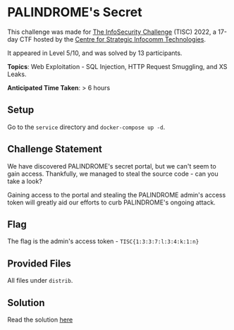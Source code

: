 # PALINDROME's Secret

This challenge was made for [The InfoSecurity Challenge](https://www.csit.gov.sg/events/tisc/tisc-2022) (TISC) 2022, a 17-day CTF hosted by the [Centre for Strategic Infocomm Technologies](https://www.csit.gov.sg/).

It appeared in Level 5/10, and was solved by 13 participants.

**Topics**: Web Exploitation - SQL Injection, HTTP Request Smuggling, and XS Leaks.

**Anticipated Time Taken**: > 6 hours

## Setup

Go to the `service` directory and `docker-compose up -d`.

## Challenge Statement

We have discovered PALINDROME's secret portal, but we can't seem to gain access. Thankfully, we managed to steal the source code - can you take a look?

Gaining access to the portal and stealing the PALINDROME admin's access token will greatly aid our efforts to curb PALINDROME's ongoing attack.

## Flag

The flag is the admin's access token - `TISC{1:3:3:7:l:3:4:k:1:n}`

## Provided Files

All files under `distrib`.

## Solution

Read the solution [here](solve/SOLUTION.md)